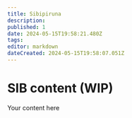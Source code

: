 ```yaml
---
title: Sibipiruna
description: 
published: 1
date: 2024-05-15T19:58:21.480Z
tags: 
editor: markdown
dateCreated: 2024-05-15T19:58:07.051Z
---
```


# SIB content (WIP)
Your content here